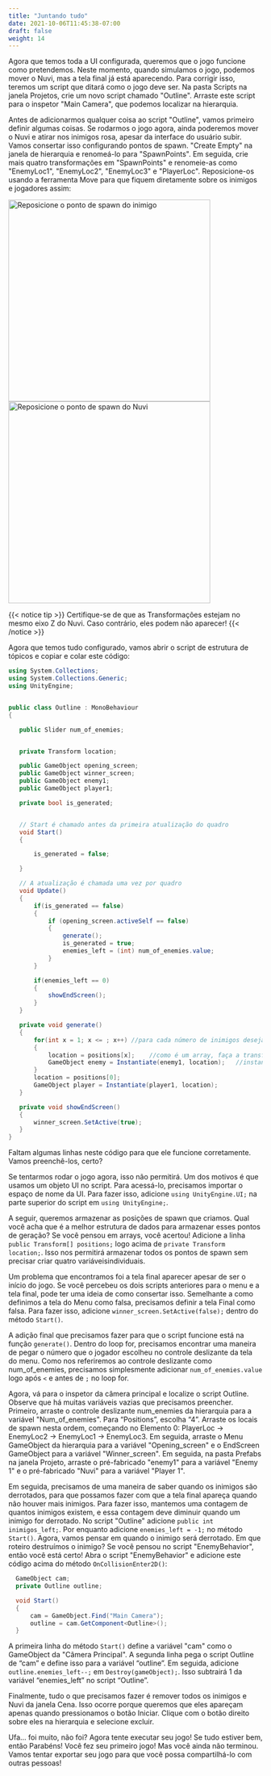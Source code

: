 ```yaml
---
title: "Juntando tudo"
date: 2021-10-06T11:45:38-07:00
draft: false
weight: 14
---
```


Agora que temos toda a UI configurada, queremos que o jogo funcione como pretendemos. Neste momento, quando simulamos o jogo, podemos mover o Nuvi, mas a tela final já está aparecendo.
Para corrigir isso, teremos um script que ditará como o jogo deve ser. Na pasta Scripts na janela Projetos, crie um novo script chamado "Outline". Arraste este script para o inspetor "Main Camera", que podemos localizar na hierarquia.

Antes de adicionarmos qualquer coisa ao script "Outline", vamos primeiro definir algumas coisas. Se rodarmos o jogo agora, ainda poderemos mover o Nuvi e atirar nos inimigos rosa, apesar da interface do usuário subir. Vamos consertar isso configurando pontos de spawn.
"Create Empty" na janela de hierarquia e renomeá-lo para "SpawnPoints". Em seguida, crie mais quatro transformações em "SpawnPoints" e renomeie-as como "EnemyLoc1", "EnemyLoc2", "EnemyLoc3" e "PlayerLoc". Reposicione-os usando a ferramenta Move para que fiquem diretamente sobre os inimigos e jogadores assim:

<img src="../img/13_enemyspawn.png" alt="Reposicione o ponto de spawn do inimigo" width="400"/>
<img src="../img/13_playerspawn.png" alt="Reposicione o ponto de spawn do Nuvi" width="400"/>

{{< notice tip >}}
Certifique-se de que as Transformações estejam no mesmo eixo Z do Nuvi. Caso contrário, eles podem não aparecer!
{{< /notice >}}

Agora que temos tudo configurado, vamos abrir o script de estrutura de tópicos e copiar e colar este código:

```csharp
using System.Collections;
using System.Collections.Generic;
using UnityEngine;


public class Outline : MonoBehaviour
{

   public Slider num_of_enemies;


   private Transform location;

   public GameObject opening_screen;
   public GameObject winner_screen;
   public GameObject enemy1;
   public GameObject player1;

   private bool is_generated;


   // Start é chamado antes da primeira atualização do quadro
   void Start()
   {

       is_generated = false;

   }

   // A atualização é chamada uma vez por quadro
   void Update()
   {
       if(is_generated == false)
       {
           if (opening_screen.activeSelf == false)
           {
               generate();
               is_generated = true;
               enemies_left = (int) num_of_enemies.value;
           }
       }

       if(enemies_left == 0)
       {
           showEndScreen();
       }
   }

   private void generate()
   {
       for(int x = 1; x <= ; x++) //para cada número de inimigos desejados no controle deslizante
       {
           location = positions[x];    //como é um array, faça a transformação do índice x
           GameObject enemy = Instantiate(enemy1, location);   //instanciar o inimigo no local escolhido
       }
       location = positions[0];
       GameObject player = Instantiate(player1, location);
   }

   private void showEndScreen()
   {
       winner_screen.SetActive(true);
   }
}
```

Faltam algumas linhas neste código para que ele funcione corretamente. Vamos preenchê-los, certo?

Se tentarmos rodar o jogo agora, isso não permitirá. Um dos motivos é que usamos um objeto UI no script. Para acessá-lo, precisamos importar o espaço de nome da UI. Para fazer isso, adicione `using UnityEngine.UI;` na parte superior do script em `using UnityEngine;`.

A seguir, queremos armazenar as posições de spawn que criamos. Qual você acha que é a melhor estrutura de dados para armazenar esses pontos de geração? Se você pensou em arrays, você acertou! Adicione a linha `public Transform[] positions;` logo acima de `private Transform location;`. Isso nos permitirá armazenar todos os pontos de spawn sem precisar criar quatro variáveis ​​individuais.

Um problema que encontramos foi a tela final aparecer apesar de ser o início do jogo. Se você percebeu os dois scripts anteriores para o menu e a tela final, pode ter uma ideia de como consertar isso. Semelhante a como definimos a tela do Menu como falsa, precisamos definir a tela Final como falsa. Para fazer isso, adicione `winner_screen.SetActive(false);` dentro do método `Start()`.

A adição final que precisamos fazer para que o script funcione está na função `generate()`. Dentro do loop for, precisamos encontrar uma maneira de pegar o número que o jogador escolheu no controle deslizante da tela do menu. Como nos referiremos ao controle deslizante como num_of_enemies, precisamos simplesmente adicionar `num_of_enemies.value` logo após `<` e antes de `;` no loop for.

Agora, vá para o inspetor da câmera principal e localize o script Outline. Observe que há muitas variáveis ​​vazias que precisamos preencher. Primeiro, arraste o controle deslizante num_enemies da hierarquia para a variável "Num_of_enemies". Para “Positions”, escolha “4”. Arraste os locais de spawn nesta ordem, começando no Elemento 0: PlayerLoc → EnemyLoc2 → EnemyLoc1 → EnemyLoc3. Em seguida, arraste o Menu GameObject da hierarquia para a variável "Opening_screen" e o EndScreen GameObject para a variável "Winner_screen". Em seguida, na pasta Prefabs na janela Projeto, arraste o pré-fabricado "enemy1" para a variável "Enemy 1" e o pré-fabricado "Nuvi" para a variável "Player 1".

Em seguida, precisamos de uma maneira de saber quando os inimigos são derrotados, para que possamos fazer com que a tela final apareça quando não houver mais inimigos. Para fazer isso, mantemos uma contagem de quantos inimigos existem, e essa contagem deve diminuir quando um inimigo for derrotado. No script "Outline" adicione `public int inimigos_left;`. Por enquanto adicione `enemies_left = -1;` no método `Start()`. Agora, vamos pensar em quando o inimigo será derrotado. Em que roteiro destruímos o inimigo? Se você pensou no script "EnemyBehavior", então você está certo! Abra o script "EnemyBehavior" e adicione este código acima do método `OnCollisionEnter2D()`:

```csharp
  GameObject cam;
  private Outline outline;

  void Start()
  {
      cam = GameObject.Find("Main Camera");
      outline = cam.GetComponent<Outline>();
  }
```

A primeira linha do método `Start()` define a variável "cam" como o GameObject da "Câmera Principal". A segunda linha pega o script Outline de “cam” e define isso para a variável “outline”. Em seguida, adicione `outline.enemies_left--;` em `Destroy(gameObject);`. Isso subtrairá 1 da variável “enemies_left” no script “Outline”.

Finalmente, tudo o que precisamos fazer é remover todos os inimigos e Nuvi da janela Cena. Isso ocorre porque queremos que eles apareçam apenas quando pressionamos o botão Iniciar. Clique com o botão direito sobre eles na hierarquia e selecione excluir.

Ufa... foi muito, não foi? Agora tente executar seu jogo! Se tudo estiver bem, então Parabéns! Você fez seu primeiro jogo! Mas você ainda não terminou. Vamos tentar exportar seu jogo para que você possa compartilhá-lo com outras pessoas!
